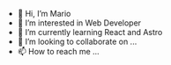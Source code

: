 - 👋 Hi, I’m Mario
- 👀 I’m interested in Web Developer
- 🌱 I’m currently learning React and Astro
- 💞️ I’m looking to collaborate on ...
- 📫 How to reach me ...

<!---
suiky0/suiky0 is a ✨ special ✨ repository because its `README.md` (this file) appears on your GitHub profile.
You can click the Preview link to take a look at your changes.
--->
